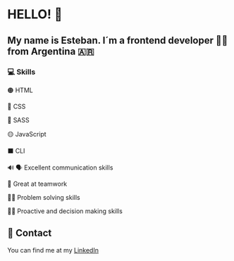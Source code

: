 # HELLO! :wave:

## My name is Esteban. I´m a frontend developer :technologist: from Argentina :argentina:

### :computer: Skills

:orange_circle: HTML

:large_blue_circle: CSS

:red_circle: SASS

:yellow_circle: JavaScript

:black_large_square: CLI

:loud_sound: :speaking_head: Excellent communication skills

:busts_in_silhouette: Great at teamwork

:male_detective: Problem solving skills

:man_technologist: Proactive and decision making skills

## :iphone: Contact

You can find me at my [LinkedIn](https://www.linkedin.com/in/esteban-lopez-alonzo-0615431b9/)
